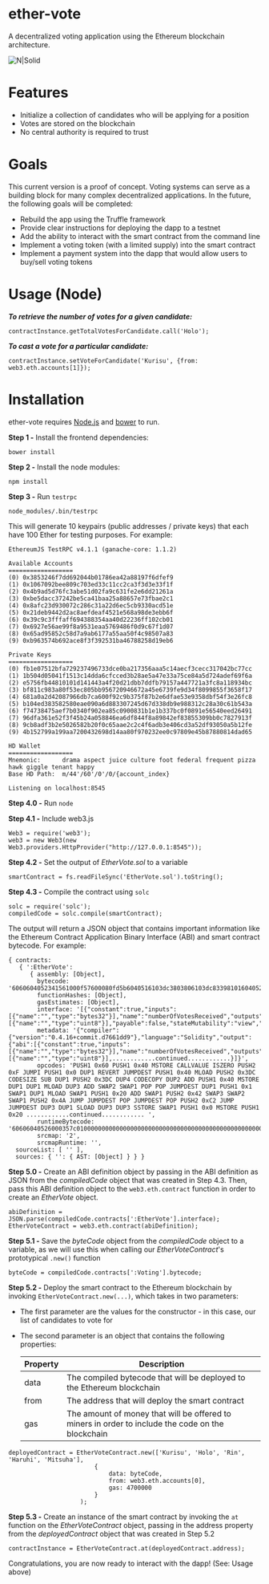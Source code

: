 # ether-vote 
A decentralized voting application using the Ethereum blockchain architecture.

![N|Solid](http://i.imgur.com/OvMxSwt.png)  

# Features

  - Initialize a collection of candidates who will be applying for a position
  - Votes are stored on the blockchain
  - No central authority is required to trust

# Goals

This current version is a proof of concept. Voting systems can serve as a building block for many complex decentralized applications. In the future, the following goals will be completed:
* Rebuild the app using the Truffle framework
* Provide clear instructions for deploying the dapp to a testnet
* Add the ability to interact with the smart contract from the command line
* Implement a voting token (with a limited supply) into the smart contract
* Implement a payment system into the dapp that would allow users to buy/sell voting tokens

# Usage (Node)
***To retrieve the number of votes for a given candidate:***
```
contractInstance.getTotalVotesForCandidate.call('Holo');
```

***To cast a vote for a particular candidate:***
```
contractInstance.setVoteForCandidate('Kurisu', {from: web3.eth.accounts[1]});
```

# Installation

ether-vote requires [Node.js](https://nodejs.org/) and [bower](https://bower.io/) to run.

**Step 1 -** Install the frontend dependencies:

```
bower install
```

**Step 2 -** Install the node modules:

```
npm install
```

**Step 3 -** Run `testrpc`

```
node_modules/.bin/testrpc
```

This will generate 10 keypairs (public addresses / private keys) that each have 100 Ether for testing purposes. For example:

```
EthereumJS TestRPC v4.1.1 (ganache-core: 1.1.2)

Available Accounts
==================
(0) 0x3853246f7dd692044b01786ea42a88197f6dfef9
(1) 0x1067092bee809c703ed33c11cc2ca3f3d3e33f1f
(2) 0x4b9ad5d76fc3abe51d02fa9c631fe2e6dd21261a
(3) 0xbe5dacc37242be5ca41baa25a88657e73fbae2c1
(4) 0x8afc23d930072c286c31a22d6ec5cb9330acd51e
(5) 0x21deb9442d2ac8aefdeaf4521e568a98de3ebb6f
(6) 0x39c9c3fffaff694388354aa40d22236ff102cb01
(7) 0x6927e56ae99f8a9531eaa5769486f0d9c67f1d07
(8) 0x65ad95852c58d7a9ab6177a55aa50f4c98507a83
(9) 0xb963574b692ace8f3f392531ba46788258d19eb6

Private Keys
==================
(0) fb1e07512bfa729237496733dce0ba217356aaa5c14aecf3cecc317042bc77cc
(1) 1b504d05041f1513c14dda6cfcced3b28ae5a47e33a75ce84a5d724adef69f6a
(2) e5756fb44810101d141443a4f20d21dbb7ddfb79157a447721a3fc8a118934bc
(3) bf811c983a80f53ec805bb956720946672a45e6739fe9d34f8099855f3658f17
(4) 681a0a2d42087966db7ca600f92c9b375f87b2e6dfae53e9358dbf54f3e26fc8
(5) b104ed383582580eae090a6d883307245d67d338db9e988312c28a30c61b543a
(6) f74738475aef7b0340f902ea85c0900831b1e1b337bc0f0891e56540eed26491
(7) 96dfa361e52f3f45b24a058846ea6df844f8a89842ef83855309bb0c7827913f
(8) 9cb8adf3b2e5026582b20f0c65aae2c2c4f6adb3e406cd3a52df93050a5b12fe
(9) 4b152799a199aa7200432698d14aa80f970232ee0c97809e45b87880814dad65

HD Wallet
==================
Mnemonic:      drama aspect juice culture foot federal frequent pizza hawk giggle tenant happy
Base HD Path:  m/44'/60'/0'/0/{account_index}

Listening on localhost:8545
```

**Step 4.0 -** Run `node`

**Step 4.1 -** Include web3.js
```
Web3 = require('web3');
web3 = new Web3(new Web3.providers.HttpProvider("http://127.0.0.1:8545"));
```

**Step 4.2 -** Set the output of *EtherVote.sol* to a variable
```
smartContract = fs.readFileSync('EtherVote.sol').toString();
```

**Step 4.3 -** Compile the contract using `solc`
```
solc = require('solc');
compiledCode = solc.compile(smartContract);
```

The output will return a JSON object that contains important information like the Ethereum Contract Application Binary Interface (ABI) and smart contract bytecode. For example:
```
{ contracts: 
   { ':EtherVote': 
      { assembly: [Object],
        bytecode: '6060604052341561000f57600080fd5b6040516103dc3803806103dc833981016040528080518201919050505b806001908051906020019061004292919061004a565b505b506100c2565b82805482825590600052602060002090810192821561008c579160200282015b8281111561008b57825182906000191690559160200191906001019061006a565b5b509050610099919061009d565b5090565b6100bf91905b808211156100bb57600081600............continued............',
        functionHashes: [Object],
        gasEstimates: [Object],
        interface: '[{"constant":true,"inputs":[{"name":"","type":"bytes32"}],"name":"numberOfVotesReceived","outputs":[{"name":"","type":"uint8"}],"payable":false,"stateMutability":"view","type":"function"},............continued............]',
        metadata: '{"compiler":{"version":"0.4.16+commit.d7661dd9"},"language":"Solidity","output":{"abi":[{"constant":true,"inputs":[{"name":"","type":"bytes32"}],"name":"numberOfVotesReceived","outputs":[{"name":"","type":"uint8"}],............continued............}]}',
        opcodes: 'PUSH1 0x60 PUSH1 0x40 MSTORE CALLVALUE ISZERO PUSH2 0xF JUMPI PUSH1 0x0 DUP1 REVERT JUMPDEST PUSH1 0x40 MLOAD PUSH2 0x3DC CODESIZE SUB DUP1 PUSH2 0x3DC DUP4 CODECOPY DUP2 ADD PUSH1 0x40 MSTORE DUP1 DUP1 MLOAD DUP3 ADD SWAP2 SWAP1 POP POP JUMPDEST DUP1 PUSH1 0x1 SWAP1 DUP1 MLOAD SWAP1 PUSH1 0x20 ADD SWAP1 PUSH2 0x42 SWAP3 SWAP2 SWAP1 PUSH2 0x4A JUMP JUMPDEST POP JUMPDEST POP PUSH2 0xC2 JUMP JUMPDEST DUP3 DUP1 SLOAD DUP3 DUP3 SSTORE SWAP1 PUSH1 0x0 MSTORE PUSH1 0x20 ............continued............ ',
        runtimeBytecode: '60606040526000357c0100000000000000000000000000000000000000000000000000000000900463ffffffff1680630d8de22c1461006a5780633898ac29146100ab5780638c1d9f30146100ec57806392d7df4a1461012b578063dcebb25e1461016a575b600080fd5b34156100............continued............',
        srcmap: '2',
        srcmapRuntime: '',
  sourceList: [ '' ],
  sources: { '': { AST: [Object] } } }
```

**Step 5.0 -** Create an ABI definition object by passing in the ABI definition as JSON from the *compiledCode* object that was created in Step 4.3. Then, pass this ABI definition object to the `web3.eth.contract` function in order to create an *EtherVote* object.
```
abiDefinition = JSON.parse(compiledCode.contracts[':EtherVote'].interface);
EtherVoteContract = web3.eth.contract(abiDefinition);
```

**Step 5.1 -** Save the *byteCode* object from the *compiledCode* object to a variable, as we will use this when calling our *EtherVoteContract*'s prototypical `.new()` function
```
byteCode = compiledCode.contracts[':Voting'].bytecode;
```

**Step 5.2 -** Deploy the smart contract to the Ethereum blockchain by invoking `EtherVoteContract.new(...)`, which takes in two parameters:
* The first parameter are the values for the constructor - in this case, our list of candidates to vote for
* The second parameter is an object that contains the following properties:

    | Property | Description |
    | ------ | ------ |
    | data | The compiled bytecode that will be deployed to the Ethereum blockchain |
    | from | The address that will deploy the smart contract |
    | gas | The amount of money that will be offered to miners in order to include the code on the blockchain  |

```
deployedContract = EtherVoteContract.new(['Kurisu', 'Holo', 'Rin', 'Haruhi', 'Mitsuha'], 
                        {
                            data: byteCode, 
                            from: web3.eth.accounts[0], 
                            gas: 4700000
                        }
                    );
```

**Step 5.3 -** Create an instance of the smart contract by invoking the `at` function on the *EtherVoteContract* object, passing in the address property from the *deployedContract* object that was created in Step 5.2
```
contractInstance = EtherVoteContract.at(deployedContract.address);
```

Congratulations, you are now ready to interact with the dapp! (See: Usage above)
